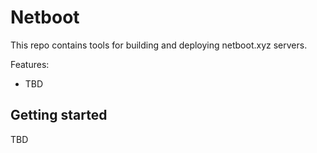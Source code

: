# Netboot

This repo contains tools for building and deploying netboot.xyz servers.

Features:

- TBD

## Getting started

TBD
